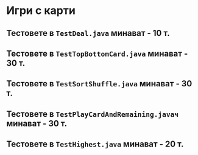 # Игри с карти

## Тестовете в `TestDeal.java` минават - 10 т.

## Тестовете в `TestTopBottomCard.java` минават  - 30 т.

## Тестовете в `TestSortShuffle.java` минават - 30 т.

## Тестовете в `TestPlayCardAndRemaining.javaч` минават - 30 т.

## Тестовете в `TestHighest.java` минават - 20 т.